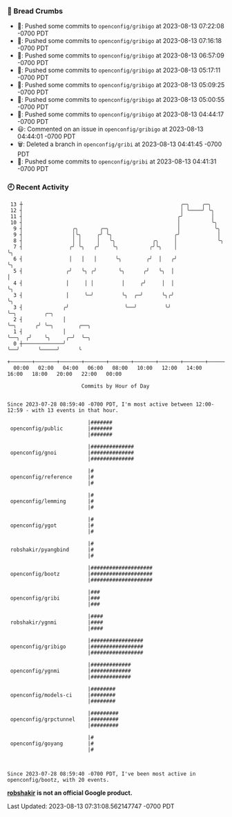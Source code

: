 ### 🍞 Bread Crumbs

 * 🚢: Pushed some commits to `openconfig/gribigo` at 2023-08-13 07:22:08 -0700 PDT
 * 🚢: Pushed some commits to `openconfig/gribigo` at 2023-08-13 07:16:18 -0700 PDT
 * 🚢: Pushed some commits to `openconfig/gribigo` at 2023-08-13 06:57:09 -0700 PDT
 * 🚢: Pushed some commits to `openconfig/gribigo` at 2023-08-13 05:17:11 -0700 PDT
 * 🚢: Pushed some commits to `openconfig/gribigo` at 2023-08-13 05:09:25 -0700 PDT
 * 🚢: Pushed some commits to `openconfig/gribigo` at 2023-08-13 05:00:55 -0700 PDT
 * 🚢: Pushed some commits to `openconfig/gribigo` at 2023-08-13 04:44:17 -0700 PDT
 * 😃: Commented on an issue in `openconfig/gribigo` at 2023-08-13 04:44:01 -0700 PDT
 * 🗑: Deleted a branch in `openconfig/gribi` at 2023-08-13 04:41:45 -0700 PDT
 * 🚢: Pushed some commits to `openconfig/gribi` at 2023-08-13 04:41:31 -0700 PDT

### 🕘 Recent Activity
```
 13 ┼                                                   ╭─╮    ╭─╮
 12 ┤                                                   │ ╰────╯ ╰╮
 11 ┤                                                  ╭╯         │
 10 ┤                                                  │          ╰╮
  9 ┤                ╭╮       ╭─╮                      │           ╰╮
  9 ┤                │╰╮     ╭╯ ╰╮                    ╭╯            │
  8 ┤                │ │     │   ╰╮            ╭╮     │             ╰╮
  7 ┤               ╭╯ ╰╮   ╭╯    ╰╮          ╭╯╰╮    │              ╰╮
  6 ┤               │   │   │      ╰╮        ╭╯  │   ╭╯               ╰╮
  5 ┤              ╭╯   ╰╮ ╭╯       ╰╮      ╭╯   ╰╮  │                 │
  4 ┤              │     │ │         │     ╭╯     │  │                 ╰╮
  3 ┤              │     ╰─╯         ╰╮  ╭─╯      ╰╮╭╯                  ╰╮
  3 ┤             ╭╯                  ╰──╯         ╰╯                    ╰─╮         ╭─╮
  2 ┤             │                                                        ╰─╮      ╭╯ ╰─╮        ╭──╮
  1 ┤             │                                                          ╰──╮  ╭╯    ╰╮     ╭─╯  ╰─╮
  0 ┼─────────────╯                                                             ╰──╯      ╰─────╯      ╰
    +───────+───────+───────+───────+───────+───────+───────+───────+───────+───────+───────+───────+────
  00:00   02:00   04:00   06:00   08:00   10:00   12:00   14:00   16:00   18:00   20:00   22:00   00:00   

						Commits by Hour of Day


Since 2023-07-28 08:59:40 -0700 PDT, I'm most active between 12:00-12:59 - with 13 events in that hour.

```



```
                          |#######
 openconfig/public        |#######
                          |#######

                          |##############
 openconfig/gnoi          |##############
                          |##############

                          |#
 openconfig/reference     |#
                          |#

                          |#
 openconfig/lemming       |#
                          |#

                          |#
 openconfig/ygot          |#
                          |#

                          |#
 robshakir/pyangbind      |#
                          |#

                          |####################
 openconfig/bootz         |####################
                          |####################

                          |###
 openconfig/gribi         |###
                          |###

                          |####
 robshakir/ygnmi          |####
                          |####

                          |#################
 openconfig/gribigo       |#################
                          |#################

                          |#############
 openconfig/ygnmi         |#############
                          |#############

                          |########
 openconfig/models-ci     |########
                          |########

                          |#########
 openconfig/grpctunnel    |#########
                          |#########

                          |#
 openconfig/goyang        |#
                          |#



Since 2023-07-28 08:59:40 -0700 PDT, I've been most active in openconfig/bootz, with 20 events.

```
**[robshakir](mailto:robjs@google.com) is not an official Google product.**  


Last Updated: 2023-08-13 07:31:08.562147747 -0700 PDT
